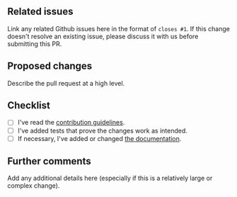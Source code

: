 ## Related issues

Link any related Github issues here in the format of `closes #1`. If this change doesn't resolve an existing issue, please discuss it with us before submitting this PR.

## Proposed changes

Describe the pull request at a high level.

## Checklist

- [ ] I've read the [contribution guidelines](../blob/master/CONTRIBUTING.md).
- [ ] I've added tests that prove the changes work as intended.
- [ ] If necessary, I've added or changed [the documentation](../blob/master/README.md).

## Further comments

Add any additional details here (especially if this is a relatively large or complex change).